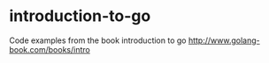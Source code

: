 # introduction-to-go
Code examples from the book introduction to go http://www.golang-book.com/books/intro
